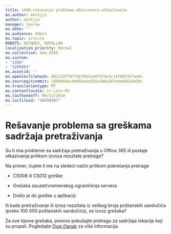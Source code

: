 ```yaml
---
title: 1490-rešavanje problema-eDiscovery-otkazivanja
ms.author: markjjo
author: markjjo
manager: lauraw
ms.date: ''
ms.audience: Admin
ms.topic: article
ROBOTS: NOINDEX, NOFOLLOW
localization_priority: Normal
ms.collection: Adm_O365
ms.custom:
- "1490"
- "3200003"
ms.assetid: ''
ms.openlocfilehash: 88122d778f7def962ee0f574e3c14f602387ae0c
ms.sourcegitcommit: 1d98db8acb9959aba3b5e308a567ade6b62da56c
ms.translationtype: MT
ms.contentlocale: sr-Latn-RS
ms.lasthandoff: 08/22/2019
ms.locfileid: "36559387"
---
```

# <a name="troubleshoot-content-search-errors"></a>Rešavanje problema sa greškama sadržaja pretraživanja

Su ti ima probleme sa sadržaja pretraživanja u Office 365 ili postaje otkazivanja prilikom izvoza rezultate pretrage?

Na primer, čujete li me na sledeći način prilikom pokretanja pretrage

- CS008 ili CS012 greške

- Grešaka zauzet/vremenskog ograničenja servera

- Došlo je do greške u aplikaciji

Ili kada pretraživanje ili izvoz rezultata iz velikog broja poštanskih sandučića (preko 100 000 poštanskih sandučića), se izvoz grešaka?

Za ove tipove grešaka, ponovo pokušajte pretragu za sadržaja lokacije koji su propali. Pogledajte [Ovaj članak](https://docs.microsoft.com/office365/securitycompliance/retry-failed-content-search) za više informacija.
